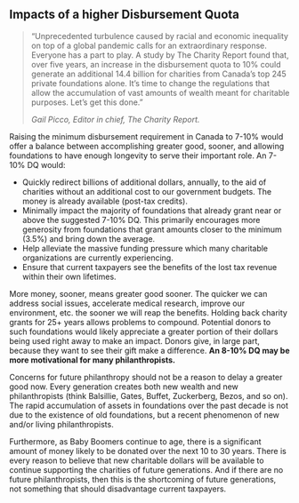 ## Impacts of a higher Disbursement Quota

> “Unprecedented turbulence caused by racial and economic inequality on top of a global pandemic calls for an extraordinary response. Everyone has a part to play. A study by The Charity Report found that, over five years, an increase in the disbursement quota to 10% could generate an additional 14.4 billion for charities from Canada’s top 245 private foundations alone. It’s time to change the regulations that allow the accumulation of vast amounts of wealth meant for charitable purposes. Let’s get this done.”
>  
> <cite>Gail Picco, Editor in chief, The Charity Report.</cite>

Raising the minimum disbursement requirement in Canada to 7-10% would offer a balance between accomplishing greater good, sooner, and allowing foundations to have enough longevity to serve their important role. An 7-10% DQ would:

* Quickly redirect billions of additional dollars, annually, to the aid of charities without an additional cost to our government budgets. The money is already available (post-tax credits). 
* Minimally impact the majority of foundations that already grant near or above the suggested 7-10% DQ. This primarily encourages more generosity from foundations that grant amounts closer to the minimum (3.5%) and bring down the average.
* Help alleviate the massive funding pressure which many charitable organizations are currently experiencing. 
* Ensure that current taxpayers see the benefits of the lost tax revenue within their own lifetimes. 

More money, sooner, means greater good sooner. The quicker we can address social issues, accelerate medical research, improve our environment, etc. the sooner we will reap the benefits. Holding back charity grants for 25+ years allows problems to compound. Potential donors to such foundations would likely appreciate a greater portion of their dollars being used right away to make an impact. Donors give, in large part, because they want to see their gift make a difference. **An 8-10% DQ may be more motivational for many philanthropists.** 

Concerns for future philanthropy should not be a reason to delay a greater good now. Every generation creates both new wealth and new philanthropists (think Balsillie, Gates, Buffet, Zuckerberg, Bezos, and so on). The rapid accumulation of assets in foundations over the past decade is not due to the existence of old foundations, but a recent phenomenon of new and/or living philanthropists. 

Furthermore, as Baby Boomers continue to age, there is a significant amount of money likely to be donated over the next 10 to 30 years. There is every reason to believe that new charitable dollars will be available to continue supporting the charities of future generations. And if there are no future philanthropists, then this is the shortcoming of future generations, not something that should disadvantage current taxpayers.